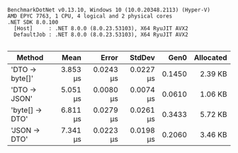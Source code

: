 ```

BenchmarkDotNet v0.13.10, Windows 10 (10.0.20348.2113) (Hyper-V)
AMD EPYC 7763, 1 CPU, 4 logical and 2 physical cores
.NET SDK 8.0.100
  [Host]     : .NET 8.0.0 (8.0.23.53103), X64 RyuJIT AVX2
  DefaultJob : .NET 8.0.0 (8.0.23.53103), X64 RyuJIT AVX2


```
| Method         | Mean     | Error     | StdDev    | Gen0   | Allocated |
|--------------- |---------:|----------:|----------:|-------:|----------:|
| &#39;DTO → byte[]&#39; | 3.853 μs | 0.0243 μs | 0.0227 μs | 0.1450 |   2.39 KB |
| &#39;DTO → JSON&#39;   | 5.051 μs | 0.0080 μs | 0.0074 μs | 0.0610 |   1.06 KB |
| &#39;byte[] → DTO&#39; | 6.811 μs | 0.0279 μs | 0.0261 μs | 0.3433 |   5.72 KB |
| &#39;JSON → DTO&#39;   | 7.341 μs | 0.0223 μs | 0.0198 μs | 0.2060 |   3.46 KB |

